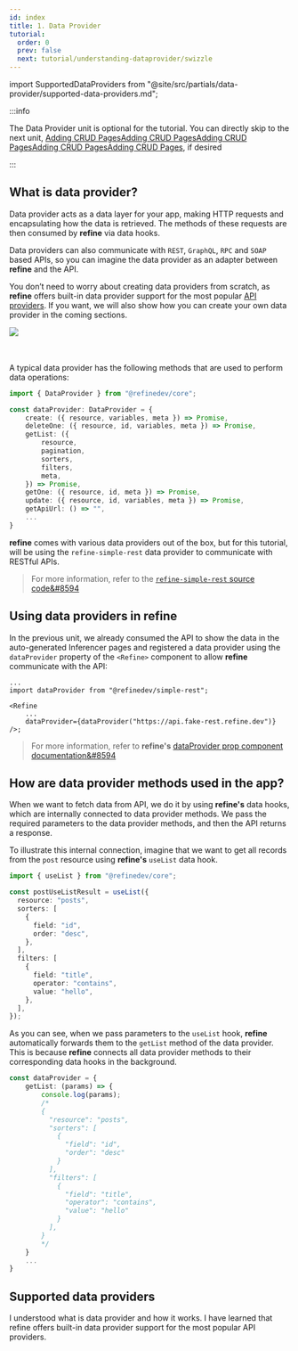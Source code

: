 ```yaml
---
id: index
title: 1. Data Provider
tutorial:
  order: 0
  prev: false
  next: tutorial/understanding-dataprovider/swizzle
---
```


import SupportedDataProviders from "@site/src/partials/data-provider/supported-data-providers.md";

:::info

The Data Provider unit is optional for the tutorial. You can directly skip to the next unit, <UIConditional is="headless">[Adding CRUD Pages](/docs/tutorial/adding-crud-pages/headless/index)</UIConditional><UIConditional is="antd">[Adding CRUD Pages](/docs/tutorial/adding-crud-pages/antd/index)</UIConditional><UIConditional is="mantine">[Adding CRUD Pages](/docs/tutorial/adding-crud-pages/mantine/index)</UIConditional><UIConditional is="chakra-ui">[Adding CRUD Pages](/docs/tutorial/adding-crud-pages/chakra-ui/index)</UIConditional><UIConditional is="mui">[Adding CRUD Pages](/docs/tutorial/adding-crud-pages/mui/index)</UIConditional>, if desired

:::

## What is data provider?

Data provider acts as a data layer for your app, making HTTP requests and encapsulating how the data is retrieved. The methods of these requests are then consumed by **refine** via data hooks.

Data providers can also communicate with `REST`, `GraphQL`, `RPC` and `SOAP` based APIs, so you can imagine the data provider as an adapter between **refine** and the API.

You don’t need to worry about creating data providers from scratch, as **refine** offers built-in data provider support for the most popular [API providers](#supported-data-providers). If you want, we will also show how you can create your own data provider in the coming sections.

<div>
    <img src="https://refine.ams3.cdn.digitaloceanspaces.com/website/static/img/guides-and-concepts/providers/data-provider/api-consuming-flow.png" />
</div>
<br/>
<br/>

A typical data provider has the following methods that are used to perform data operations:

```ts
import { DataProvider } from "@refinedev/core";

const dataProvider: DataProvider = {
    create: ({ resource, variables, meta }) => Promise,
    deleteOne: ({ resource, id, variables, meta }) => Promise,
    getList: ({
        resource,
        pagination,
        sorters,
        filters,
        meta,
    }) => Promise,
    getOne: ({ resource, id, meta }) => Promise,
    update: ({ resource, id, variables, meta }) => Promise,
    getApiUrl: () => "",
    ...
}
```

**refine** comes with various data providers out of the box, but for this tutorial, will be using the `refine-simple-rest` data provider to communicate with RESTful APIs.

> For more information, refer to the [`refine-simple-rest` source code&#8594](https://github.com/refinedev/refine/tree/master/packages/simple-rest)

## Using data providers in refine

In the previous unit, we already consumed the API to show the data in the auto-generated Inferencer pages and registered a data provider using the `dataProvider` property of the `<Refine>` component to allow **refine** communicate with the API:

```tsx
...
import dataProvider from "@refinedev/simple-rest";

<Refine
    ...
    dataProvider={dataProvider("https://api.fake-rest.refine.dev")}
/>;
```

> For more information, refer to **refine's** [dataProvider prop component documentation&#8594](/docs/core/refine-component/index#dataprovider)

## How are data provider methods used in the app?

When we want to fetch data from API, we do it by using **refine's** data hooks, which are internally connected to data provider methods. We pass the required parameters to the data provider methods, and then the API returns a response.

To illustrate this internal connection, imagine that we want to get all records from the `post` resource using **refine's** `useList` data hook.

```ts title="src/pages/posts/index.tsx"
import { useList } from "@refinedev/core";

const postUseListResult = useList({
  resource: "posts",
  sorters: [
    {
      field: "id",
      order: "desc",
    },
  ],
  filters: [
    {
      field: "title",
      operator: "contains",
      value: "hello",
    },
  ],
});
```

As you can see, when we pass parameters to the `useList` hook, **refine** automatically forwards them to the `getList` method of the data provider. This is because **refine** connects all data provider methods to their corresponding data hooks in the background.

```ts title="dataProvider.ts"
const dataProvider = {
    getList: (params) => {
        console.log(params);
        /*
        {
          "resource": "posts",
          "sorters": [
            {
              "field": "id",
              "order": "desc"
            }
          ],
          "filters": [
            {
              "field": "title",
              "operator": "contains",
              "value": "hello"
            }
          ],
        }
        */
    }
    ...
}
```

## Supported data providers

<SupportedDataProviders/>

<Checklist>

<ChecklistItem id="data-provider-intro">
I understood what is data provider and how it works.
</ChecklistItem>
<ChecklistItem id="data-provider-intro-2">
I have learned that refine offers built-in data provider support for the most popular API providers.
</ChecklistItem>

</Checklist>
